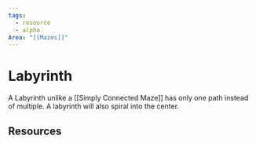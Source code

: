 ```yaml
---
tags:
  - resource
  - alpha
Area: "[[Mazes]]"
---
```


# Labyrinth
A Labyrinth unlike a [[Simply Connected Maze]] has only one path instead of multiple. A labyrinth will also spiral into the center.

## Resources
